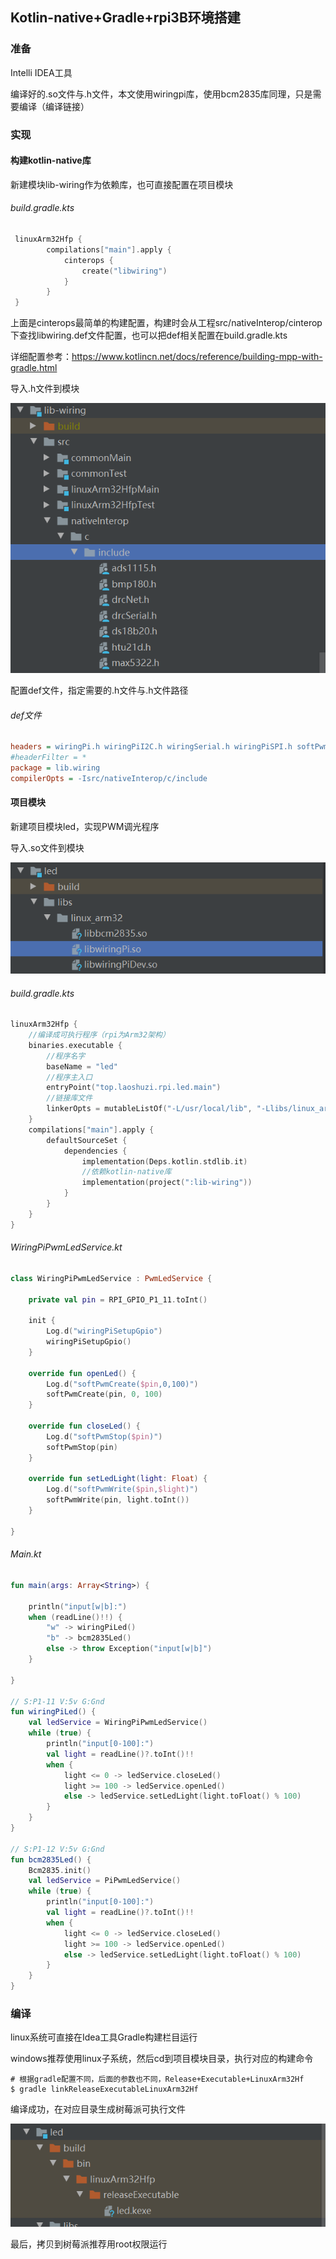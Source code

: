 ## Kotlin-native+Gradle+rpi3B环境搭建

### 准备

Intelli IDEA工具

编译好的.so文件与.h文件，本文使用wiringpi库，使用bcm2835库同理，只是需要编译（编译链接）



### 实现

#### 构建kotlin-native库

新建模块lib-wiring作为依赖库，也可直接配置在项目模块

###### build.gradle.kts

```kotlin
 linuxArm32Hfp {
        compilations["main"].apply {
            cinterops {
                create("libwiring")
            }
        }
 }
```

上面是cinterops最简单的构建配置，构建时会从工程src/nativeInterop/cinterop下查找libwiring.def文件配置，也可以把def相关配置在build.gradle.kts

详细配置参考：<https://www.kotlincn.net/docs/reference/building-mpp-with-gradle.html> 

导入.h文件到模块

![1571192019740](https://github.com/GhostMouse7369/book/blob/master/rpi/assets/1571192019740.png?raw=true)

配置def文件，指定需要的.h文件与.h文件路径

###### def文件

```ini
headers = wiringPi.h wiringPiI2C.h wiringSerial.h wiringPiSPI.h softPwm.h softServo.h softTone.h
#headerFilter = *
package = lib.wiring
compilerOpts = -Isrc/nativeInterop/c/include
```

#### 项目模块

新建项目模块led，实现PWM调光程序

导入.so文件到模块

![1571198367624](https://github.com/GhostMouse7369/book/blob/master/rpi/assets/1571198367624.png?raw=true)

###### build.gradle.kts

```kotlin
linuxArm32Hfp {
	//编译成可执行程序（rpi为Arm32架构）
    binaries.executable {
    	//程序名字
        baseName = "led"
        //程序主入口
        entryPoint("top.laoshuzi.rpi.led.main")
        //链接库文件
        linkerOpts = mutableListOf("-L/usr/local/lib", "-Llibs/linux_arm32", lwiringPi")
    }
    compilations["main"].apply {
        defaultSourceSet {
            dependencies {
                implementation(Deps.kotlin.stdlib.it)
                //依赖kotlin-native库
                implementation(project(":lib-wiring"))
            }
        }
    }
}
```

###### WiringPiPwmLedService.kt

```kotlin
class WiringPiPwmLedService : PwmLedService {

    private val pin = RPI_GPIO_P1_11.toInt()

    init {
        Log.d("wiringPiSetupGpio")
        wiringPiSetupGpio()
    }

    override fun openLed() {
        Log.d("softPwmCreate($pin,0,100)")
        softPwmCreate(pin, 0, 100)
    }

    override fun closeLed() {
        Log.d("softPwmStop($pin)")
        softPwmStop(pin)
    }

    override fun setLedLight(light: Float) {
        Log.d("softPwmWrite($pin,$light)")
        softPwmWrite(pin, light.toInt())
    }

}
```

###### Main.kt

```kotlin
fun main(args: Array<String>) {

    println("input[w|b]:")
    when (readLine()!!) {
        "w" -> wiringPiLed()
        "b" -> bcm2835Led()
        else -> throw Exception("input[w|b]")
    }

}

// S:P1-11 V:5v G:Gnd
fun wiringPiLed() {
    val ledService = WiringPiPwmLedService()
    while (true) {
        println("input[0-100]:")
        val light = readLine()?.toInt()!!
        when {
            light <= 0 -> ledService.closeLed()
            light >= 100 -> ledService.openLed()
            else -> ledService.setLedLight(light.toFloat() % 100)
        }
    }
}

// S:P1-12 V:5v G:Gnd
fun bcm2835Led() {
    Bcm2835.init()
    val ledService = PiPwmLedService()
    while (true) {
        println("input[0-100]:")
        val light = readLine()?.toInt()!!
        when {
            light <= 0 -> ledService.closeLed()
            light >= 100 -> ledService.openLed()
            else -> ledService.setLedLight(light.toFloat() % 100)
        }
    }
}
```



### 编译

linux系统可直接在Idea工具Gradle构建栏目运行

windows推荐使用linux子系统，然后cd到项目模块目录，执行对应的构建命令

```shell
# 根据gradle配置不同，后面的参数也不同，Release+Executable+LinuxArm32Hf
$ gradle linkReleaseExecutableLinuxArm32Hf
```

编译成功，在对应目录生成树莓派可执行文件

![1571199734547](https://github.com/GhostMouse7369/book/blob/master/rpi/assets/1571199734547.png?raw=true)

最后，拷贝到树莓派推荐用root权限运行

##### 
